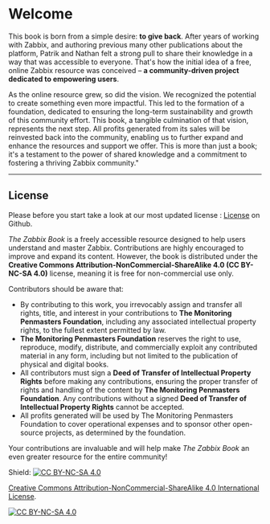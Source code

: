 # Welcome

This book is born from a simple desire: **to give back**. After years of
working with Zabbix, and authoring previous many other publications about the platform,
Patrik and Nathan felt a strong pull to share their knowledge in a way that was accessible
to everyone. That's how the initial idea of a free, online Zabbix resource was
conceived – **a community-driven project dedicated to empowering users**.

As the online resource grew, so did the vision. We recognized the potential to create
something even more impactful. This led to the formation of a foundation, dedicated
to ensuring the long-term sustainability and growth of this community effort.
This book, a tangible culmination of that vision, represents the next step. All
profits generated from its sales will be reinvested back into the community, enabling
us to further expand and enhance the resources and support we offer. This is more
than just a book; it's a testament to the power of shared knowledge and a commitment
to fostering a thriving Zabbix community."

---

## License

Please before you start take a look at our most updated license : [License](https://github.com/penmasters/zabbix-book/blob/main/readme.md)
on Github.

*The Zabbix Book* is a freely accessible resource designed to help users understand
and master Zabbix. Contributions are highly encouraged to improve and expand its
content. However, the book is distributed under the
**Creative Commons Attribution-NonCommercial-ShareAlike 4.0 (CC BY-NC-SA 4.0)**
license, meaning it is free for non-commercial use only.

Contributors should be aware that:

- By contributing to this work, you irrevocably assign and transfer all rights, title,
and interest in your contributions to **The Monitoring Penmasters Foundation**,
including any associated intellectual property rights, to the fullest extent permitted by law.
- **The Monitoring Penmasters Foundation** reserves the right to use, reproduce,
modify, distribute, and commercially exploit any contributed material in any form,
including but not limited to the publication of physical and digital books.
- All contributors must sign a **Deed of Transfer of Intellectual Property Rights** before making
any contributions, ensuring the proper transfer of rights and handling of the content
by **The Monitoring Penmasters Foundation**. Any contributions without a signed
**Deed of Transfer of Intellectual Property Rights** cannot be accepted.
- All profits generated will be used by The Monitoring Penmasters Foundation to cover
operational expenses and to sponsor other open-source projects, as determined by the foundation.

Your contributions are invaluable and will help make *The Zabbix Book* an even greater
resource for the entire community!

Shield: [![CC BY-NC-SA 4.0][cc-by-nc-sa-shield]][cc-by-nc-sa]

[Creative Commons Attribution-NonCommercial-ShareAlike 4.0 International License][cc-by-nc-sa].

[![CC BY-NC-SA 4.0][cc-by-nc-sa-image]][cc-by-nc-sa]

[cc-by-nc-sa]: http://creativecommons.org/licenses/by-nc-sa/4.0/
[cc-by-nc-sa-image]: https://licensebuttons.net/l/by-nc-sa/4.0/88x31.png
[cc-by-nc-sa-shield]: https://img.shields.io/badge/License-CC%20BY--NC--SA%204.0-lightgrey.svg
